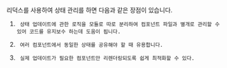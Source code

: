 리덕스를 사용하여 상태 관리를 하면 다음과 같은 장점이 있습니다.

1.      상태 업데이트에 관한 로직을 모듈로 따로 분리하여 컴포넌트 파일과 별개로 관리할 수 있어 코드를 유지보수 하는데 도움이 됩니다.
2.      여러 컴포넌트에서 동일한 상태를 공유해야 할 때 유용합니다.
3.      실제 업데이트가 필요한 컴포넌트만 리렌더링되도록 쉽게 최적화할 수 있다.